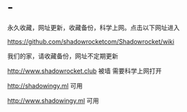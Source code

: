 # -
永久收藏，网址更新，收藏备份，科学上网。点击以下网址进入

https://github.com/shadowrocketcom/Shadowrocket/wiki

我们的家，请收藏备份，网址不定期更新

http://www.shadowrocket.club 被墙 需要科学上网打开

http://shadowingy.ml 可用

http://www.shadowingy.ml 可用
